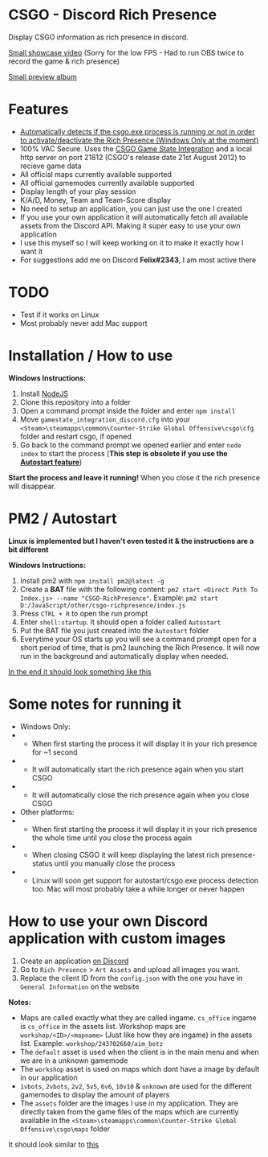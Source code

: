 # CSGO - Discord Rich Presence

Display CSGO information as rich presence in discord.

[Small showcase video](https://youtu.be/yvrA6LpmZkE) (Sorry for the low FPS - Had to run OBS twice to record the game & rich presence)

[Small preview album](https://imgur.com/a/wWXjBlB)

# Features
- [Automatically detects if the csgo.exe process is running or not in order to activate/deactivate the Rich Presence (Windows Only at the moment)](#pm2--autostart)
- 100% VAC Secure. Uses the [CSGO Game State Integration](https://developer.valvesoftware.com/wiki/Counter-Strike:_Global_Offensive_Game_State_Integration) and a local http server on port 21812 (CSGO's release date 21st August 2012) to recieve game data
- All official maps currently available supported
- All official gamemodes currently available supported
- Display length of your play session
- K/A/D, Money, Team and Team-Score display
- No need to setup an application, you can just use the one I created
- If you use your own application it will automatically fetch all available assets from the Discord API. Making it super easy to use your own application
- I use this myself so I will keep working on it to make it exactly how I want it
- For suggestions add me on Discord **Felix#2343**, I am most active there

# TODO
- Test if it works on Linux
- Most probably never add Mac support

# Installation / How to use

**Windows Instructions:**

1. Install [NodeJS](https://nodejs.org/en/)
2. Clone this repository into a folder
3. Open a command prompt inside the folder and enter `npm install`
4. Move `gamestate_integration_discord.cfg` into your `<Steam>\steamapps\common\Counter-Strike Global Offensive\csgo\cfg` folder and restart csgo, if opened
5. Go back to the command prompt we opened earlier and enter `node index` to start the process (**This step is obsolete if you use the [Autostart feature](#pm2--autostart)**)

**Start the process and leave it running!** When you close it the rich presence will disappear.

# PM2 / Autostart

**Linux is implemented but I haven't even tested it & the instructions are a bit different**

**Windows Instructions:**

1. Install pm2 with `npm install pm2@latest -g`
2. Create a **BAT** file with the following content: `pm2 start <Direct Path To Index.js> --name "CSGO-RichPresence"`. Example: `pm2 start D:/JavaScript/other/csgo-richpresence/index.js`
3. Press `CTRL + R` to open the run prompt
4. Enter `shell:startup`. It should open a folder called `Autostart`
5. Put the BAT file you just created into the `Autostart` folder
6. Everytime your OS starts up you will see a command prompt open for a short period of time, that is pm2 launching the Rich Presence. It will now run in the background and automatically display when needed.

[In the end it should look something like this](https://i.imgur.com/T7wlSIn.png)

# Some notes for running it
- Windows Only:
- - When first starting the process it will display it in your rich presence for ~1 second
- - It will automatically start the rich presence again when you start CSGO
- - It will automatically close the rich presence again when you close CSGO
- Other platforms:
- - When first starting the process it will display it in your rich presence the whole time until you close the process again
- - When closing CSGO it will keep displaying the latest rich presence-status until you manually close the process
- - Linux will soon get support for autostart/csgo.exe process detection too. Mac will most probably take a while longer or never happen

# How to use your own Discord application with custom images
1. Create an application [on Discord](https://discordapp.com/developers/applications/me)
2. Go to `Rich Presence` > `Art Assets` and upload all images you want.
3. Replace the client ID from the `config.json` with the one you have in `General Information` on the website

**Notes:**
- Maps are called exactly what they are called ingame. `cs_office` ingame is `cs_office` in the assets list. Workshop maps are `workshop/<ID>/<mapname>` (Just like how they are ingame) in the assets list. Example: `workshop/243702660/aim_botz`
- The `default` asset is used when the client is in the main menu and when we are in a unknown gamemode
- The `workshop` asset is used on maps which dont have a image by default in our application
- `1vbots`, `2vbots`, `2v2`, `5v5`, `6v6`, `10v10` & `unknown` are used for the different gamemodes to display the amount of players
- The `assets` folder are the images I use in my application. They are directly taken from the game files of the maps which are currently available in the `<Steam>\steamapps\common\Counter-Strike Global Offensive\csgo\maps` folder

It should look similar to [this](https://i.imgur.com/cF6HPs7.png)
